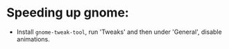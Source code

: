# Speeding up gnome:
* Install `gnome-tweak-tool`, run 'Tweaks' and then under 'General', disable animations.